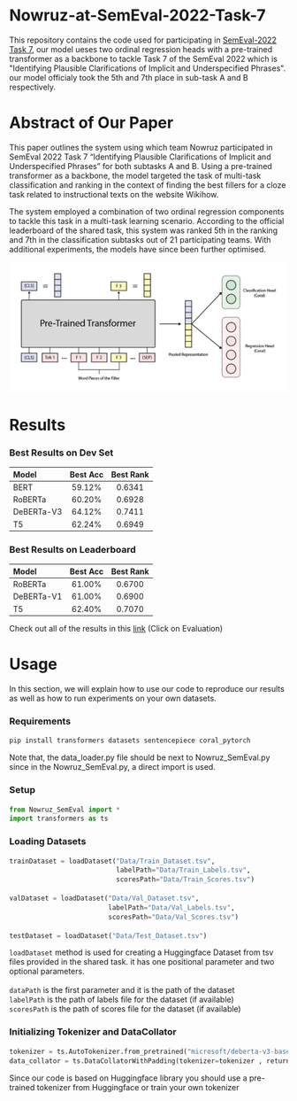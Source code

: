 # Nowruz-at-SemEval-2022-Task-7
This repository contains the code used for participating in [SemEval-2022 Task 7](https://competitions.codalab.org/competitions/35210), our model ueses two ordinal regression heads with a pre-trained transformer as a backbone to tackle Task 7 of the SemEval 2022 which is "Identifying Plausible Clarifications of Implicit and Underspecified Phrases". our model officialy took the 5th and 7th place in sub-task A and B respectively.

# Abstract of Our Paper
This paper outlines the system using which team Nowruz participated in SemEval 2022 Task 7 “Identifying Plausible Clarifications of Implicit and Underspecified Phrases” for both subtasks A and B. Using a pre-trained transformer as a backbone, the model targeted the task of multi-task classification and ranking in the context of finding the best fillers for a cloze task related to instructional texts on the website Wikihow. 

The system employed a combination of two ordinal regression components to tackle this task in a multi-task learning scenario. According to the official leaderboard of the shared task, this system was ranked 5th in the ranking and 7th in the classification subtasks out of 21 participating teams. With additional experiments, the models have since been further optimised.

![](https://raw.githubusercontent.com/mohammadmahdinoori/Nowruz-at-SemEval-2022-Task-7/main/Figures/Figure.png)

# Results

### Best Results on Dev Set
| Model  | Best Acc  | Best Rank |
| :------------ |:-----:| :-----:|
| BERT       | 59.12% | 0.6341 |
| RoBERTa    | 60.20% | 0.6928 |
| DeBERTa-V3 | 64.12% | 0.7411 |
| T5         | 62.24% | 0.6949 |

### Best Results on Leaderboard
| Model  | Best Acc  | Best Rank |
| :------------ |:-----:| :-----:|
| RoBERTa    | 61.00% | 0.6700 |
| DeBERTa-V1 | 61.00% | 0.6900 |
| T5         | 62.40% | 0.7070 |

Check out all of the results in this [link](https://competitions.codalab.org/competitions/35210#results) (Click on Evaluation)

# Usage
In this section, we will explain how to use our code to reproduce our results as well as how to run experiments on your own datasets.

### Requirements

```bash
pip install transformers datasets sentencepiece coral_pytorch
```

Note that, the data_loader.py file should be next to Nowruz_SemEval.py since in the Nowruz_SemEval.py, a direct import is used.

### Setup
```python
from Nowruz_SemEval import *
import transformers as ts
```

### Loading Datasets
```python
trainDataset = loadDataset("Data/Train_Dataset.tsv",
                           labelPath="Data/Train_Labels.tsv", 
                           scoresPath="Data/Train_Scores.tsv")

valDataset = loadDataset("Data/Val_Dataset.tsv",
                         labelPath="Data/Val_Labels.tsv", 
                         scoresPath="Data/Val_Scores.tsv")

testDataset = loadDataset("Data/Test_Dataset.tsv")
```
`loadDataset` method is used for creating a Huggingface Dataset from tsv files provided in the shared task. it has one positional parameter and two optional parameters. <br/><br/>
`dataPath` is the first parameter and it is the path of the dataset <br/>
`labelPath` is the path of labels file for the dataset (if available) <br/>
`scoresPath` is the path of scores file for the dataset (if available) <br/>

### Initializing Tokenizer and DataCollator
```python
tokenizer = ts.AutoTokenizer.from_pretrained("microsoft/deberta-v3-base")
data_collator = ts.DataCollatorWithPadding(tokenizer=tokenizer , return_tensors="pt")
```
Since our code is based on Huggingface library you should use a pre-trained tokenizer from Huggingface or train your own tokenizer

